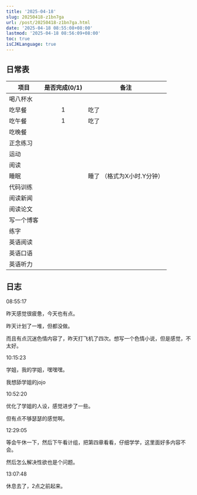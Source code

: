 ```yaml
---
title: '2025-04-18'
slug: 20250418-z1bn7ga
url: /post/20250418-z1bn7ga.html
date: '2025-04-18 08:55:08+08:00'
lastmod: '2025-04-18 08:56:09+08:00'
toc: true
isCJKLanguage: true
---
```






## 日常表

|项目|是否完成(0/1)|备注|
| ------------| :-------------: | -----------------------------|
|喝八杯水|||
|吃早餐|1|吃了|
|吃午餐|1|吃了|
|吃晚餐|||
|正念练习|||
|运动|||
|阅读|||
|睡眠||睡了  （格式为X小时.Y分钟）|
|代码训练|||
|阅读新闻|||
|阅读论文|||
|写一个博客|||
|练字|||
|英语阅读|||
|英语口语|||
|英语听力|||

## 日志

08:55:17

昨天感觉很疲惫，今天也有点。

昨天计划了一堆，但都没做。

而且有点沉迷色情内容了，昨天打飞机了四次。想写一个色情小说，但是感觉，不太好。

10:15:23

学姐，我的学姐，嘿嘿嘿。

我想舔学姐的jojo

10:52:20

优化了学姐的人设，感觉进步了一些。

但有点不够瑟瑟的感觉啊。

12:29:05

等会午休一下，然后下午看计组，把第四章看看，仔细学学，这里面好多内容不会。

然后怎么解决性欲也是个问题。

13:07:48

休息去了，2点之前起来。
